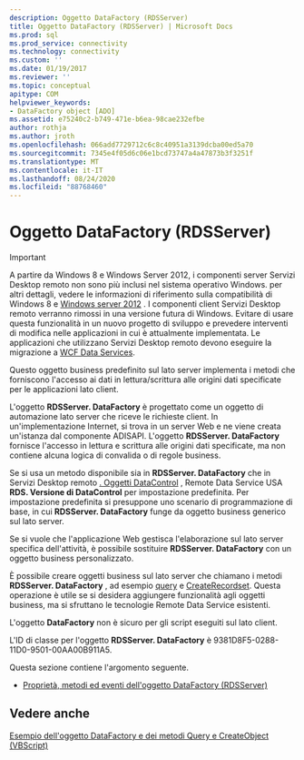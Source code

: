 ```yaml
---
description: Oggetto DataFactory (RDSServer)
title: Oggetto DataFactory (RDSServer) | Microsoft Docs
ms.prod: sql
ms.prod_service: connectivity
ms.technology: connectivity
ms.custom: ''
ms.date: 01/19/2017
ms.reviewer: ''
ms.topic: conceptual
apitype: COM
helpviewer_keywords:
- DataFactory object [ADO]
ms.assetid: e75240c2-b749-471e-b6ea-98cae232efbe
author: rothja
ms.author: jroth
ms.openlocfilehash: 066add7729712c6c8c40951a3139dcba00ed5a70
ms.sourcegitcommit: 7345e4f05d6c06e1bcd73747a4a47873b3f3251f
ms.translationtype: MT
ms.contentlocale: it-IT
ms.lasthandoff: 08/24/2020
ms.locfileid: "88768460"
---
```

# <a name="datafactory-object-rdsserver"></a>Oggetto DataFactory (RDSServer)
> [!IMPORTANT]
>  A partire da Windows 8 e Windows Server 2012, i componenti server Servizi Desktop remoto non sono più inclusi nel sistema operativo Windows. per altri dettagli, vedere le informazioni di riferimento sulla compatibilità di Windows 8 e [Windows server 2012](https://www.microsoft.com/download/details.aspx?id=27416) . I componenti client Servizi Desktop remoto verranno rimossi in una versione futura di Windows. Evitare di usare questa funzionalità in un nuovo progetto di sviluppo e prevedere interventi di modifica nelle applicazioni in cui è attualmente implementata. Le applicazioni che utilizzano Servizi Desktop remoto devono eseguire la migrazione a [WCF Data Services](https://go.microsoft.com/fwlink/?LinkId=199565).  
  
 Questo oggetto business predefinito sul lato server implementa i metodi che forniscono l'accesso ai dati in lettura/scrittura alle origini dati specificate per le applicazioni lato client.  
  
 L'oggetto **RDSServer. DataFactory** è progettato come un oggetto di automazione lato server che riceve le richieste client. In un'implementazione Internet, si trova in un server Web e ne viene creata un'istanza dal componente ADISAPI. L'oggetto **RDSServer. DataFactory** fornisce l'accesso in lettura e scrittura alle origini dati specificate, ma non contiene alcuna logica di convalida o di regole business.  
  
 Se si usa un metodo disponibile sia in **RDSServer. DataFactory** che in Servizi Desktop remoto [. Oggetti DataControl](./datacontrol-object-rds.md) , Remote Data Service USA **RDS. Versione di DataControl** per impostazione predefinita. Per impostazione predefinita si presuppone uno scenario di programmazione di base, in cui **RDSServer. DataFactory** funge da oggetto business generico sul lato server.  
  
 Se si vuole che l'applicazione Web gestisca l'elaborazione sul lato server specifica dell'attività, è possibile sostituire **RDSServer. DataFactory** con un oggetto business personalizzato.  
  
 È possibile creare oggetti business sul lato server che chiamano i metodi **RDSServer. DataFactory** , ad esempio [query](./query-method-rds.md) e [CreateRecordset](./createrecordset-method-rds.md). Questa operazione è utile se si desidera aggiungere funzionalità agli oggetti business, ma si sfruttano le tecnologie Remote Data Service esistenti.  
  
 L'oggetto **DataFactory** non è sicuro per gli script eseguiti sul lato client.  
  
 L'ID di classe per l'oggetto **RDSServer. DataFactory** è 9381D8F5-0288-11D0-9501-00AA00B911A5.  
  
 Questa sezione contiene l'argomento seguente.  
  
-   [Proprietà, metodi ed eventi dell'oggetto DataFactory (RDSServer)](./datafactory-object-rdsserver-properties-methods-and-events.md)  
  
## <a name="see-also"></a>Vedere anche  
 [Esempio dell'oggetto DataFactory e dei metodi Query e CreateObject (VBScript)](./datafactory-object-query-method-and-createobject-method-example-vbscript.md)